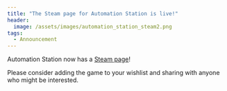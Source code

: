```yaml
---
title: "The Steam page for Automation Station is live!"
header: 
  image: /assets/images/automation_station_steam2.png
tags:
  - Announcement
---
```


Automation Station now has a [Steam page](https://store.steampowered.com/app/1991250/Automation_Station/)!

Please consider adding the game to your wishlist and sharing with anyone who might be interested.